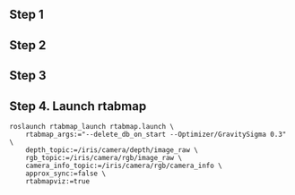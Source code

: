 ## Step 1

## Step 2

## Step 3

## Step 4. Launch rtabmap
```
roslaunch rtabmap_launch rtabmap.launch \
    rtabmap_args:="--delete_db_on_start --Optimizer/GravitySigma 0.3" \
    depth_topic:=/iris/camera/depth/image_raw \
    rgb_topic:=/iris/camera/rgb/image_raw \
    camera_info_topic:=/iris/camera/rgb/camera_info \
    approx_sync:=false \
    rtabmapviz:=true
```